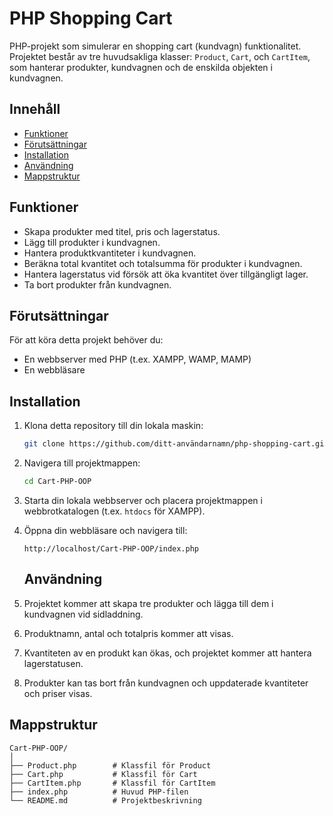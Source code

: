 # PHP Shopping Cart

PHP-projekt som simulerar en shopping cart (kundvagn) funktionalitet. Projektet består av tre huvudsakliga klasser: `Product`, `Cart`, och `CartItem`, som hanterar produkter, kundvagnen och de enskilda objekten i kundvagnen.

## Innehåll

- [Funktioner](#funktioner)
- [Förutsättningar](#förutsättningar)
- [Installation](#installation)
- [Användning](#användning)
- [Mappstruktur](#mappstruktur)

## Funktioner

- Skapa produkter med titel, pris och lagerstatus.
- Lägg till produkter i kundvagnen.
- Hantera produktkvantiteter i kundvagnen.
- Beräkna total kvantitet och totalsumma för produkter i kundvagnen.
- Hantera lagerstatus vid försök att öka kvantitet över tillgängligt lager.
- Ta bort produkter från kundvagnen.

## Förutsättningar

För att köra detta projekt behöver du:

- En webbserver med PHP (t.ex. XAMPP, WAMP, MAMP)
- En webbläsare

## Installation

1. Klona detta repository till din lokala maskin:
    ```bash
    git clone https://github.com/ditt-användarnamn/php-shopping-cart.git
    ```

2. Navigera till projektmappen:
    ```bash
    cd Cart-PHP-OOP
    ```

3. Starta din lokala webbserver och placera projektmappen i webbrotkatalogen (t.ex. `htdocs` för XAMPP).

4. Öppna din webbläsare och navigera till:
    ```
    http://localhost/Cart-PHP-OOP/index.php
    ```

    ## Användning

1. Projektet kommer att skapa tre produkter och lägga till dem i kundvagnen vid sidladdning.
2. Produktnamn, antal och totalpris kommer att visas.
3. Kvantiteten av en produkt kan ökas, och projektet kommer att hantera lagerstatusen.
4. Produkter kan tas bort från kundvagnen och uppdaterade kvantiteter och priser visas.

## Mappstruktur

```plaintext
Cart-PHP-OOP/
│
├── Product.php        # Klassfil för Product
├── Cart.php           # Klassfil för Cart
├── CartItem.php       # Klassfil för CartItem
├── index.php          # Huvud PHP-filen
└── README.md          # Projektbeskrivning
